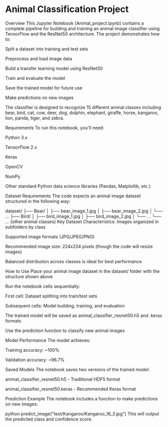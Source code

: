 # Animal Classification Project
Overview
This Jupyter Notebook (Animal_project.ipynb) contains a complete pipeline for building and training an animal image classifier using TensorFlow and the ResNet50 architecture. The project demonstrates how to:

Split a dataset into training and test sets

Preprocess and load image data

Build a transfer learning model using ResNet50

Train and evaluate the model

Save the trained model for future use

Make predictions on new images

The classifier is designed to recognize 15 different animal classes including bear, bird, cat, cow, deer, dog, dolphin, elephant, giraffe, horse, kangaroo, lion, panda, tiger, and zebra.

Requirements
To run this notebook, you'll need:

Python 3.x

TensorFlow 2.x

Keras

OpenCV

NumPy

Other standard Python data science libraries (Pandas, Matplotlib, etc.)

Dataset Requirements
The code expects an animal image dataset structured in the following way:

dataset/
    ├── Bear/
    │   ├── bear_image_1.jpg
    │   ├── bear_image_2.jpg
    │   └── ...
    ├── Bird/
    │   ├── bird_image_1.jpg
    │   ├── bird_image_2.jpg
    │   └── ...
    └── ... (other animal classes)
Key Dataset Characteristics:
Images organized in subfolders by class

Supported image formats (JPG/JPEG/PNG)

Recommended image size: 224x224 pixels (though the code will resize images)

Balanced distribution across classes is ideal for best performance

How to Use
Place your animal image dataset in the dataset/ folder with the structure shown above

Run the notebook cells sequentially:

First cell: Dataset splitting into train/test sets

Subsequent cells: Model building, training, and evaluation

The trained model will be saved as animal_classifier_resnet50.h5 and .keras formats

Use the prediction function to classify new animal images

Model Performance
The model achieves:

Training accuracy: ~100%

Validation accuracy: ~96.7%

Saved Models
The notebook saves two versions of the trained model:

animal_classifier_resnet50.h5 - Traditional HDF5 format

animal_classifier_resnet50.keras - Recommended Keras format

Prediction Example
The notebook includes a function to make predictions on new images:

python
predict_image("test/Kangaroo/Kangaroo_16_3.jpg")
This will output the predicted class and confidence score.
